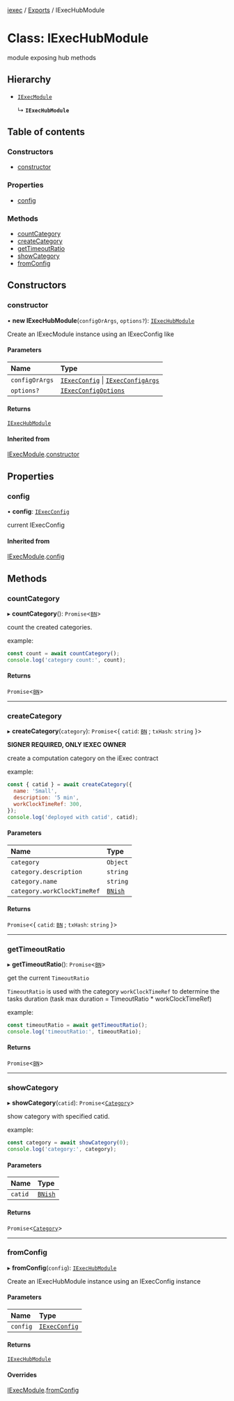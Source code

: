 [iexec](../README.md) / [Exports](../modules.md) / IExecHubModule

# Class: IExecHubModule

module exposing hub methods

## Hierarchy

- [`IExecModule`](IExecModule.md)

  ↳ **`IExecHubModule`**

## Table of contents

### Constructors

- [constructor](IExecHubModule.md#constructor)

### Properties

- [config](IExecHubModule.md#config)

### Methods

- [countCategory](IExecHubModule.md#countcategory)
- [createCategory](IExecHubModule.md#createcategory)
- [getTimeoutRatio](IExecHubModule.md#gettimeoutratio)
- [showCategory](IExecHubModule.md#showcategory)
- [fromConfig](IExecHubModule.md#fromconfig)

## Constructors

### constructor

• **new IExecHubModule**(`configOrArgs`, `options?`): [`IExecHubModule`](IExecHubModule.md)

Create an IExecModule instance using an IExecConfig like

#### Parameters

| Name           | Type                                                                                     |
| :------------- | :--------------------------------------------------------------------------------------- |
| `configOrArgs` | [`IExecConfig`](IExecConfig.md) \| [`IExecConfigArgs`](../interfaces/IExecConfigArgs.md) |
| `options?`     | [`IExecConfigOptions`](../interfaces/IExecConfigOptions.md)                              |

#### Returns

[`IExecHubModule`](IExecHubModule.md)

#### Inherited from

[IExecModule](IExecModule.md).[constructor](IExecModule.md#constructor)

## Properties

### config

• **config**: [`IExecConfig`](IExecConfig.md)

current IExecConfig

#### Inherited from

[IExecModule](IExecModule.md).[config](IExecModule.md#config)

## Methods

### countCategory

▸ **countCategory**(): `Promise`<[`BN`](utils.BN.md)\>

count the created categories.

example:

```js
const count = await countCategory();
console.log('category count:', count);
```

#### Returns

`Promise`<[`BN`](utils.BN.md)\>

---

### createCategory

▸ **createCategory**(`category`): `Promise`<{ `catid`: [`BN`](utils.BN.md) ; `txHash`: `string` }\>

**SIGNER REQUIRED, ONLY IEXEC OWNER**

create a computation category on the iExec contract

example:

```js
const { catid } = await createCategory({
  name: 'Small',
  description: '5 min',
  workClockTimeRef: 300,
});
console.log('deployed with catid', catid);
```

#### Parameters

| Name                        | Type                           |
| :-------------------------- | :----------------------------- |
| `category`                  | `Object`                       |
| `category.description`      | `string`                       |
| `category.name`             | `string`                       |
| `category.workClockTimeRef` | [`BNish`](../modules.md#bnish) |

#### Returns

`Promise`<{ `catid`: [`BN`](utils.BN.md) ; `txHash`: `string` }\>

---

### getTimeoutRatio

▸ **getTimeoutRatio**(): `Promise`<[`BN`](utils.BN.md)\>

get the current `TimeoutRatio`

`TimeoutRatio` is used with the category `workClockTimeRef` to determine the tasks duration (task max duration = TimeoutRatio \* workClockTimeRef)

example:

```js
const timeoutRatio = await getTimeoutRatio();
console.log('timeoutRatio:', timeoutRatio);
```

#### Returns

`Promise`<[`BN`](utils.BN.md)\>

---

### showCategory

▸ **showCategory**(`catid`): `Promise`<[`Category`](../interfaces/internal_.Category.md)\>

show category with specified catid.

example:

```js
const category = await showCategory(0);
console.log('category:', category);
```

#### Parameters

| Name    | Type                           |
| :------ | :----------------------------- |
| `catid` | [`BNish`](../modules.md#bnish) |

#### Returns

`Promise`<[`Category`](../interfaces/internal_.Category.md)\>

---

### fromConfig

▸ **fromConfig**(`config`): [`IExecHubModule`](IExecHubModule.md)

Create an IExecHubModule instance using an IExecConfig instance

#### Parameters

| Name     | Type                            |
| :------- | :------------------------------ |
| `config` | [`IExecConfig`](IExecConfig.md) |

#### Returns

[`IExecHubModule`](IExecHubModule.md)

#### Overrides

[IExecModule](IExecModule.md).[fromConfig](IExecModule.md#fromconfig)
